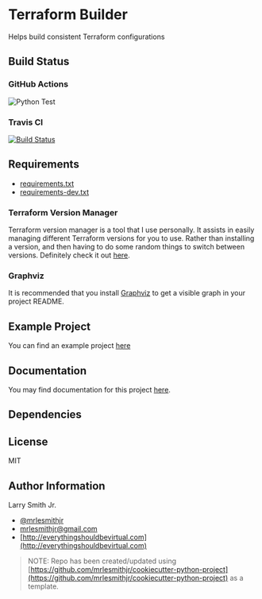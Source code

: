 # Terraform Builder

Helps build consistent Terraform configurations

## Build Status

### GitHub Actions

![Python Test](https://github.com/mrlesmithjr/terraform-builder/workflows/Python%20Test/badge.svg)

### Travis CI

[![Build Status](https://travis-ci.org/mrlesmithjr/terraform-builder.svg?branch=master)](https://travis-ci.org/mrlesmithjr/terraform-builder)

## Requirements

- [requirements.txt](requirements.txt)
- [requirements-dev.txt](requirements-dev.txt)

### Terraform Version Manager

Terraform version manager is a tool that I use personally. It assists in easily
managing different Terraform versions for you to use. Rather than installing a
version, and then having to do some random things to switch between versions.
Definitely check it out [here](https://github.com/tfutils/tfenv).

### Graphviz

It is recommended that you install [Graphviz](https://graphviz.gitlab.io/download/) to get a visible graph in your project README.

## Example Project

You can find an example project [here](examples/example_builds/example)

## Documentation

You may find documentation for this project [here](https://mrlesmithjr.github.io/terraform-builder).

## Dependencies

## License

MIT

## Author Information

Larry Smith Jr.

- [@mrlesmithjr](https://twitter.com/mrlesmithjr)
- [mrlesmithjr@gmail.com](mailto:mrlesmithjr@gmail.com)
- [http://everythingshouldbevirtual.com](http://everythingshouldbevirtual.com)

> NOTE: Repo has been created/updated using [https://github.com/mrlesmithjr/cookiecutter-python-project](https://github.com/mrlesmithjr/cookiecutter-python-project) as a template.
